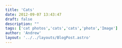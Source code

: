 ```yaml
---
title: 'Cats'
date: 2012-09-07 13:43:47
draft: false
description: ""
tags: ['cat photos','cats','cats','photo','Image']
author: 'Andrew'
layout: '../../layouts/BlogPost.astro'
---
```


